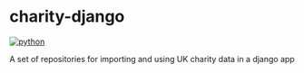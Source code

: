 # charity-django

[![python](https://github.com/kanedata/charity-django/actions/workflows/python.yml/badge.svg)](https://github.com/kanedata/charity-django/actions/workflows/python.yml)

A set of repositories for importing and using UK charity data in a django app
